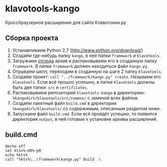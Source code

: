 klavotools-kango
================

Кроссбраузерное расширение для сайта Клавогонки.ру

Сборка проекта
-------------------

1. Устанавливаем Python 2.7 (http://www.python.org/download/)
2. Создаём где-нибудь папку `kango`, в ней папки `framework` и `klavotools`.
3. Загружаем [отсюда](http://kangoextensions.com/kango/kango-framework-latest.zip) архив и распаковываем его в созданную папку `framework`. В папке `framework` должен находиться файл `kango.py`.
4. Отрываем шелл, переходим в созданную на шаге 2 папку `klavotools`.
5. Создаём проект: `call "../framework/kango.py" create`. Называем его `klavotools`. Если всё прошло успешно, в папке `klavotools` должны быть две папки: `src` и `certificates`.
6. Распаковываем репозиторий `klavotools-kango` в директорию: `%kangodir%/klavotools/src/common/` с заменой всех файлов.
7. Создаём пакетный файл `build.cmd` в директории `%kangodir%/klavotools/` со содержимым, описанным разделом ниже.
8. Запускаем файл `build.cmd`. Если всё пройдёт успешно, то появится директория `output`, в ней готовые к установке архивы расширений.

build.cmd
---------

    @echo off
    set kts=%~d0%~p0
    echo %kts%
    call "%kts%\..\framework\kango.py" build .\
